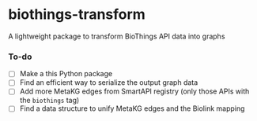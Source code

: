 # biothings-transform
A lightweight package to transform BioThings API data into graphs

### To-do
- [ ] Make a this Python package
- [ ] Find an efficient way to serialize the output graph data
- [ ] Add more MetaKG edges from SmartAPI registry (only those APIs with the `biothings` tag)
- [ ] Find a data structure to unify MetaKG edges and the Biolink mapping
